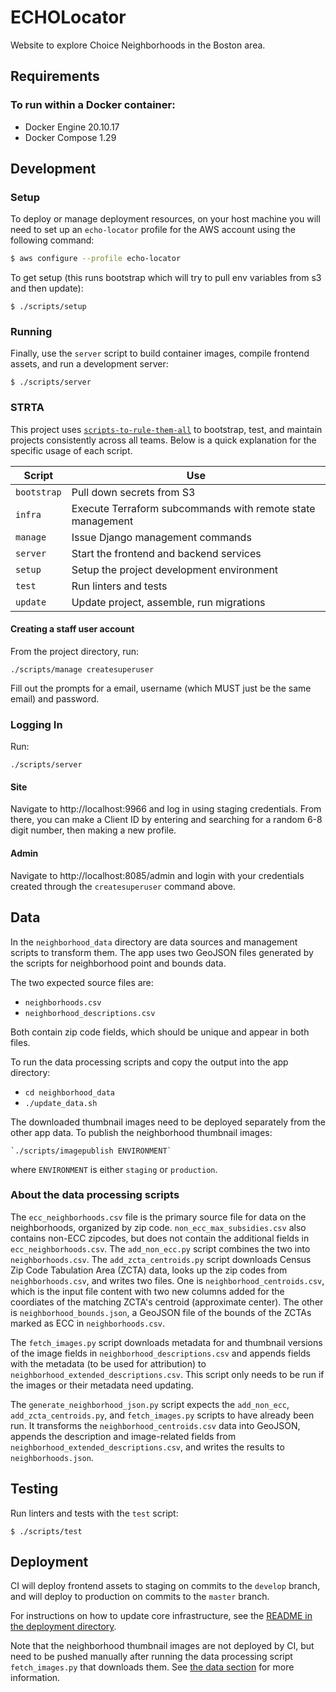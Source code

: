 # ECHOLocator

Website to explore Choice Neighborhoods in the Boston area.

## Requirements

### To run within a Docker container:

* Docker Engine 20.10.17
* Docker Compose 1.29

## Development

### Setup

To deploy or manage deployment resources, on your host machine you will need to set up an `echo-locator` profile for the AWS account using the following command:
```bash
$ aws configure --profile echo-locator
```

To get setup (this runs bootstrap which will try to pull env variables from s3 and then update):

```
$ ./scripts/setup
```

### Running

Finally, use the `server` script to build container images, compile frontend assets,
and run a development server:

```
$ ./scripts/server
```


### STRTA

This project uses [`scripts-to-rule-them-all`](https://github.com/azavea/architecture/blob/master/doc/arch/adr-0000-scripts-to-rule-them-all.md) to bootstrap, test, and maintain projects consistently across all teams. Below is a quick explanation for the specific usage of each script.

| Script      | Use                                                        |
| ----------- | ---------------------------------------------------------- |
| `bootstrap` | Pull down secrets from S3                                  |
| `infra`     | Execute Terraform subcommands with remote state management |
| `manage`    | Issue Django management commands                           |
| `server`    | Start the frontend and backend services                    |
| `setup`     | Setup the project development environment                  |
| `test`      | Run linters and tests                                      |
| `update`    | Update project, assemble, run migrations                   |

#### Creating a staff user account

From the project directory, run:
```
./scripts/manage createsuperuser
```
Fill out the prompts for a email, username (which MUST just be the same email) and password.

### Logging In

Run: 
```
./scripts/server
```

#### Site
Navigate to http://localhost:9966 and log in using staging credentials. From there, you can make a Client ID by
entering and searching for a random 6-8 digit number, then making a new profile.

#### Admin
Navigate to http://localhost:8085/admin and login with your credentials created through the `createsuperuser` command above.

## Data

In the `neighborhood_data` directory are data sources and management scripts to transform them. The app uses two GeoJSON files generated by the scripts for neighborhood point and bounds data.

The two expected source files are:
 - `neighborhoods.csv`
 - `neighborhood_descriptions.csv`

Both contain zip code fields, which should be unique and appear in both files.

To run the data processing scripts and copy the output into the app directory:

 - `cd neighborhood_data`
 - `./update_data.sh`

The downloaded thumbnail images need to be deployed separately from the other app data.
To publish the neighborhood thumbnail images:

```
`./scripts/imagepublish ENVIRONMENT`
```

where `ENVIRONMENT` is either `staging` or `production`.


### About the data processing scripts

The `ecc_neighborhoods.csv` file is the primary source file for data on the neighborhoods, organized by zip code. `non_ecc_max_subsidies.csv` also contains non-ECC zipcodes, but does not contain the additional fields in `ecc_neighborhoods.csv`. The `add_non_ecc.py` script combines the two into `neighborhoods.csv`. The `add_zcta_centroids.py` script downloads Census Zip Code Tabulation Area (ZCTA) data, looks up the zip codes from `neighborhoods.csv`, and writes two files. One is `neighborhood_centroids.csv`, which is the input file content with two new columns added for the coordiates of the matching ZCTA's centroid (approximate center). The other is `neighborhood_bounds.json`, a GeoJSON file of the bounds of the ZCTAs marked as ECC in `neighborhoods.csv`.

The `fetch_images.py` script downloads metadata for and thumbnail versions of the image fields in `neighborhood_descriptions.csv` and appends fields with the metadata (to be used for attribution) to `neighborhood_extended_descriptions.csv`. This script only needs to be run if the images or their metadata need updating.

The `generate_neighborhood_json.py` script expects the `add_non_ecc`, `add_zcta_centroids.py`, and `fetch_images.py` scripts to have already been run. It transforms the `neighborhood_centroids.csv` data into GeoJSON, appends the description and image-related fields from `neighborhood_extended_descriptions.csv`, and writes the results to `neighborhoods.json`.


## Testing

Run linters and tests with the `test` script:

```
$ ./scripts/test
```

## Deployment

CI will deploy frontend assets to staging on commits to the `develop` branch,
and will deploy to production on commits to the `master` branch.

For instructions on how to update core infrastructure, see the [README in the
deployment directory](./deployment/README.md).

Note that the neighborhood thumbnail images are not deployed by CI, but need to be pushed manually after running the data processing script `fetch_images.py` that downloads them. See [the data section](#data) for more information.

